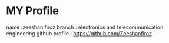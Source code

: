# MY Profile
name :zeeshan firoz
branch : electronics and telecommunication engineering
github profile : https://github.com/Zeeshanfiroz
